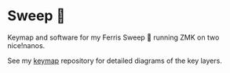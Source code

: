 # Sweep 🦀
Keymap and software for my Ferris Sweep 🧹 running ZMK on two nice!nanos.

See my [keymap](https://github.com/adrian-fuertes/keymaps) repository for detailed diagrams of the key layers.

